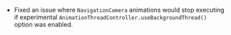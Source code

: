 - Fixed an issue where `NavigationCamera` animations would stop executing if experimental `AnimationThreadController.useBackgroundThread()` option was enabled.